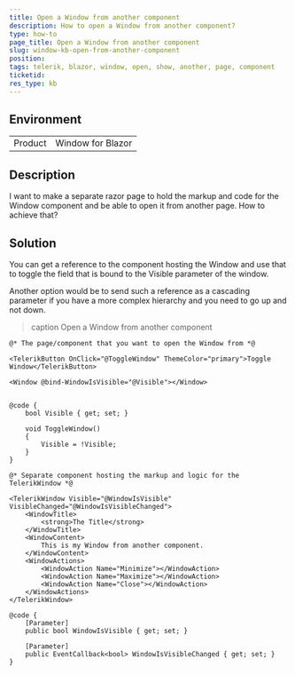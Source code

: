 ```yaml
---
title: Open a Window from another component
description: How to open a Window from another component?
type: how-to
page_title: Open a Window from another component
slug: window-kb-open-from-another-component
position: 
tags: telerik, blazor, window, open, show, another, page, component
ticketid:
res_type: kb
---
```


## Environment
<table>
	<tbody>
		<tr>
			<td>Product</td>
			<td>Window for Blazor</td>
		</tr>
	</tbody>
</table>


## Description

I want to make a separate razor page to hold the markup and code for the Window component and be able to open it from another page. How to achieve that?

## Solution

You can get a reference to the component hosting the Window and use that to toggle the field that is bound to the Visible parameter of the window.

Another option would be to send such a reference as a cascading parameter if you have a more complex hierarchy and you need to go up and not down.


>caption Open a Window from another component


````MainPage.razor
@* The page/component that you want to open the Window from *@

<TelerikButton OnClick="@ToggleWindow" ThemeColor="primary">Toggle Window</TelerikButton>

<Window @bind-WindowIsVisible="@Visible"></Window>


@code {
    bool Visible { get; set; }

    void ToggleWindow()
    {
        Visible = !Visible;
    }
}
````
````Window.razor
@* Separate component hosting the markup and logic for the TelerikWindow *@

<TelerikWindow Visible="@WindowIsVisible" VisibleChanged="@WindowIsVisibleChanged">
    <WindowTitle>
        <strong>The Title</strong>
    </WindowTitle>
    <WindowContent>
        This is my Window from another component.
    </WindowContent>
    <WindowActions>
        <WindowAction Name="Minimize"></WindowAction>
        <WindowAction Name="Maximize"></WindowAction>
        <WindowAction Name="Close"></WindowAction>
    </WindowActions>
</TelerikWindow>

@code {
    [Parameter]
    public bool WindowIsVisible { get; set; }

    [Parameter]
    public EventCallback<bool> WindowIsVisibleChanged { get; set; }
}
````
